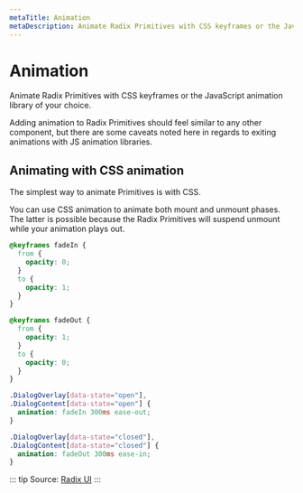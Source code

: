 ```yaml
---
metaTitle: Animation
metaDescription: Animate Radix Primitives with CSS keyframes or the JavaScript animation library of your choice.
---
```


<script setup>
import Description from '../../components/Description.vue'
</script>

# Animation

<Description>
Animate Radix Primitives with CSS keyframes or the JavaScript animation
library of your choice.
</Description>

Adding animation to Radix Primitives should feel similar to any other component, but there are some caveats noted here in regards to exiting animations with JS animation libraries.

## Animating with CSS animation

The simplest way to animate Primitives is with CSS.

You can use CSS animation to animate both mount and unmount phases. The latter is possible because the Radix Primitives will suspend unmount while your animation plays out.

```css
@keyframes fadeIn {
  from {
    opacity: 0;
  }
  to {
    opacity: 1;
  }
}

@keyframes fadeOut {
  from {
    opacity: 1;
  }
  to {
    opacity: 0;
  }
}

.DialogOverlay[data-state="open"],
.DialogContent[data-state="open"] {
  animation: fadeIn 300ms ease-out;
}

.DialogOverlay[data-state="closed"],
.DialogContent[data-state="closed"] {
  animation: fadeOut 300ms ease-in;
}
```

::: tip
Source: [Radix UI](https://www.radix-ui.com/)
:::

<!-- hide away for the moment, as we yet to support forceMount props
## Delegating unmounting for JavaScript Animation

When many stateful Primitives are hidden from view, they are actually removed from the React Tree, and their elements removed from the DOM. JavaScript animation libraries need control of the unmounting phase, so we provide the `forceMount` prop on many components to allow consumers to delegate the mounting and unmounting of children based on the animation state determined by those libraries.

For example, if you want to use React Spring to animate a `Dialog`, you would do so by conditionally rendering the dialog `Overlay` and `Content` parts based on the animation state from one of its hooks like `useTransition`:

```jsx
import * as Dialog from '@radix-ui/react-dialog';
import { useTransition, animated, config } from 'react-spring';

function Example() {
  const [open, setOpen] = React.useState(false);
  const transitions = useTransition(open, {
    from: { opacity: 0, y: -10 },
    enter: { opacity: 1, y: 0 },
    leave: { opacity: 0, y: 10 },
    config: config.stiff,
  });
  return (
    <Dialog.Root open={open} onOpenChange={setOpen}>
      <Dialog.Trigger>Open Dialog</Dialog.Trigger>
      {transitions((styles, item) =>
        item ? (
          <>
            <Dialog.Overlay forceMount asChild>
              <animated.div
                style={{
                  opacity: styles.opacity,
                }}
              />
            </Dialog.Overlay>
            <Dialog.Content forceMount asChild>
              <animated.div style={styles}>
                <h1>Hello from inside the Dialog!</h1>
                <Dialog.Close>close</Dialog.Close>
              </animated.div>
            </Dialog.Content>
          </>
        ) : null
      )}
    </Dialog.Root>
  );
}
```
-->
